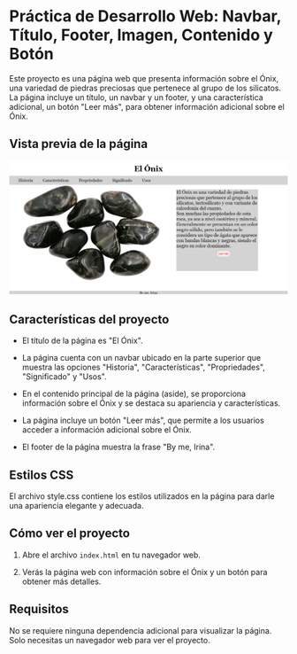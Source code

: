 # Práctica de Desarrollo Web: Navbar, Título, Footer, Imagen, Contenido y Botón

Este proyecto es una página web que presenta información sobre el Ónix, una variedad de piedras preciosas que pertenece al grupo de los silicatos. La página incluye un título, un navbar y un footer, y una característica adicional, un botón "Leer más", para obtener información adicional sobre el Ónix.

## Vista previa de la página

![Vista previa del proyecto](/Captura%20de%20pantalla%20(114).png)

## Características del proyecto

- El título de la página es "El Ónix".

- La página cuenta con un navbar ubicado en la parte superior que muestra las opciones "Historia", "Características", "Propriedades", "Significado" y "Usos".

- En el contenido principal de la página (aside), se proporciona información sobre el Ónix y se destaca su apariencia y características.

- La página incluye un botón "Leer más", que permite a los usuarios acceder a información adicional sobre el Ónix.

- El footer de la página muestra la frase "By me, Irina".

## Estilos CSS

El archivo style.css contiene los estilos utilizados en la página para darle una apariencia elegante y adecuada.

## Cómo ver el proyecto

1. Abre el archivo `index.html` en tu navegador web.

2. Verás la página web con información sobre el Ónix y un botón para obtener más detalles.

## Requisitos

No se requiere ninguna dependencia adicional para visualizar la página. Solo necesitas un navegador web para ver el proyecto.


